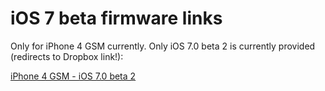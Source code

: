 # iOS 7 beta firmware links

Only for iPhone 4 GSM currently. Only iOS 7.0 beta 2 is currently provided (redirects to Dropbox link!):

<a href="https://www.dropbox.com/s/j9l5dolv7mxhdyv/iPhoneAddict.fr%20%E2%80%94%20iPhone3%2C1_7.0_11A4372q_Restore.ipsw?dl=0
">iPhone 4 GSM - iOS 7.0 beta 2</a>
